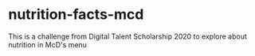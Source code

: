 # nutrition-facts-mcd
This is a challenge from Digital Talent Scholarship 2020 to explore about nutrition in McD's menu
